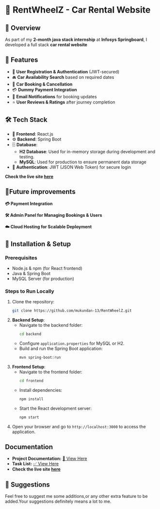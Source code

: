 # 🚗 RentWheelZ - Car Rental Website

## 📌 Overview
As part of my **2-month java stack internship** at **Infosys Springboard**, I developed a full stack **car rental website** 

## 🌟 Features
- 📝 **User Registration & Authentication** (JWT-secured)
- 🚘 **Car Availability Search** based on required dates
- 📅 **Car Booking & Cancellation**
- 💳 **Dummy Payment Integration**
- 📩 **Email Notifications** for booking updates
- ⭐ **User Reviews & Ratings** after journey completion

## 🛠 Tech Stack
- 🎨 **Frontend**: React.js
- ⚙️ **Backend**: Spring Boot
- 🗄 **Database**:
  - **H2 Database**: Used for in-memory storage during development and testing.
  - **MySQL**: Used for production to ensure permanent data storage
- 🔐 **Authentication**: JWT (JSON Web Token) for secure login

**Check the live site [here](https://rentwheelz.netlify.app/)**

## 🚀Future improvements

**💳 Payment Integration**

**🛠 Admin Panel for Managing Bookings & Users**

**☁️ Cloud Hosting for Scalable Deployment**

## 🔧 Installation & Setup
### Prerequisites
- Node.js & npm (for React frontend)
- Java & Spring Boot
- MySQL Server (for production)

### Steps to Run Locally
1. Clone the repository:
   ```sh
   git clone https://github.com/mukundan-13/RentWheelZ.git
   ```
2. **Backend Setup**:
   - Navigate to the backend folder:
     ```sh
     cd backend
     ```
   - Configure `application.properties` for MySQL or H2.
   - Build and run the Spring Boot application:
     ```sh
     mvn spring-boot:run
     ```
3. **Frontend Setup**:
   - Navigate to the frontend folder:
     ```sh
     cd frontend
     ```
   - Install dependencies:
     ```sh
     npm install
     ```
   - Start the React development server:
     ```sh
     npm start
     ```
4. Open your browser and go to `http://localhost:3000` to access the application.

## Documentation  
- **Project Documentation:** [📄 View Here](https://docs.google.com/document/d/1ExAFLBTDgW_KdQ4QtHC787nFqudV-o1s/edit?usp=drivesdk)  
- **Task List:** [✅ View Here](https://docs.google.com/document/d/1j6K0a-6k4h4VitGGzRv9px_L6rCsGlZD/edit?usp=drivesdk)
- **Check the live site [here](https://rentwheelz.netlify.app/)**

## 🤝 Suggestions

Feel free to suggest me some additions,or any other extra feature to be added.Your suggestions definitely means a lot to me.
